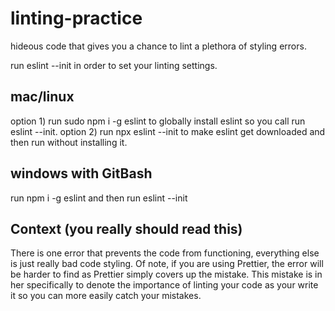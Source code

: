 # linting-practice
hideous code that gives you a chance to lint a plethora of styling errors.

run eslint --init in order to set your linting settings.

## mac/linux
option 1) run sudo npm i -g eslint to globally install eslint so you call run eslint --init.
option 2) run npx eslint --init to make eslint get downloaded and then run without installing it.

## windows with GitBash
run npm i -g eslint and then run eslint --init

## Context (you really should read this)
There is one error that prevents the code from functioning, everything else is just really bad code styling. Of note, if you are using Prettier, the error will be harder to find as Prettier simply covers up the mistake. This mistake is in her specifically to denote the importance of linting your code as your write it so you can more easily catch your mistakes.
